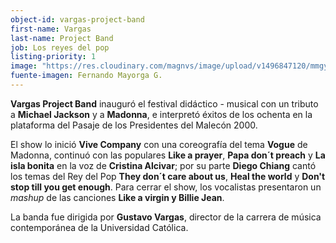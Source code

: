 ```yaml
---
object-id: vargas-project-band
first-name: Vargas
last-name: Project Band
job: Los reyes del pop
listing-priority: 1
image: "https://res.cloudinary.com/magnvs/image/upload/v1496847120/mmgye/vive.jpg"
fuente-imagen: Fernando Mayorga G.
---
```


**Vargas Project Band** inauguró el festival didáctico - musical con un tributo a **Michael Jackson** y a **Madonna**, e interpretó éxitos de los ochenta en la plataforma del Pasaje de los Presidentes del Malecón 2000.

El show lo inició **Vive Company** con una coreografía del tema **Vogue** de Madonna, continuó con las populares **Like a prayer**, **Papa don´t preach** y **La isla bonita** en la voz de **Cristina Alcivar**; por su parte **Diego Chiang** cantó los temas del Rey del Pop
**They don´t care about us**, **Heal the world** y **Don't stop till you get enough**. Para cerrar el show, los vocalistas presentaron un *mashup* de las canciones **Like a virgin y Billie Jean**.

La banda fue dirigida por **Gustavo Vargas**, director de la carrera de música contemporánea de la Universidad Católica.
